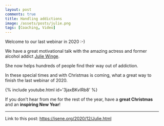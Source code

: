 ```yaml
---
layout: post
comments: true
title: Handling addictions
image: /assets/posts/julie.png
tags: [Coaching, Video]
---
```


Welcome to our last webinar in 2020 :-)

We have a great motivational talk with the amazing actress and former alcohol addict [Julie Winge](https://www.juliewinge.no/).

She now helps hundreds of people find their way out of addiction.

In these special times and with Christmas is coming, what a great way to finish the last webinar of 2020.

{% include youtube.html id='3jaxBKvIRb8' %}

If you don't hear from me for the rest of the year, have a **great Christmas** and an **inspiring New Year**!

---
Link to this post: <https://isene.org/2020/12/Julie.html>
